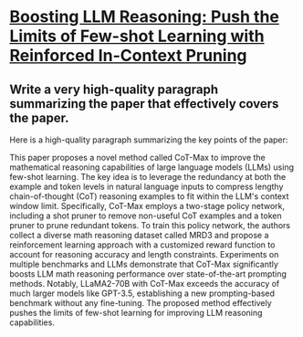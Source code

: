 # [Boosting LLM Reasoning: Push the Limits of Few-shot Learning with   Reinforced In-Context Pruning](https://arxiv.org/abs/2312.08901)

## Write a very high-quality paragraph summarizing the paper that effectively covers the paper.

 Here is a high-quality paragraph summarizing the key points of the paper:

This paper proposes a novel method called CoT-Max to improve the mathematical reasoning capabilities of large language models (LLMs) using few-shot learning. The key idea is to leverage the redundancy at both the example and token levels in natural language inputs to compress lengthy chain-of-thought (CoT) reasoning examples to fit within the LLM's context window limit. Specifically, CoT-Max employs a two-stage policy network, including a shot pruner to remove non-useful CoT examples and a token pruner to prune redundant tokens. To train this policy network, the authors collect a diverse math reasoning dataset called MRD3 and propose a reinforcement learning approach with a customized reward function to account for reasoning accuracy and length constraints. Experiments on multiple benchmarks and LLMs demonstrate that CoT-Max significantly boosts LLM math reasoning performance over state-of-the-art prompting methods. Notably, LLaMA2-70B with CoT-Max exceeds the accuracy of much larger models like GPT-3.5, establishing a new prompting-based benchmark without any fine-tuning. The proposed method effectively pushes the limits of few-shot learning for improving LLM reasoning capabilities.

